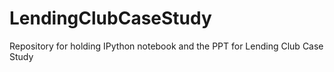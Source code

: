 # LendingClubCaseStudy
Repository for holding IPython notebook and the PPT for Lending Club Case Study

